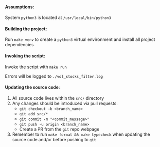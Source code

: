 #### Assumptions:

System `python3` is located at `/usr/local/bin/python3`

#### Building the project:

Run `make venv` to create a `python3` virtual environment and install all project
dependencies

#### Invoking the script:

Invoke the script with `make run`

Errors will be logged to `./vol_stocks_filter.log`

#### Updating the source code:

1. All source code lives within the `src/` directory
2. Any changes should be introduced via pull requests:
   - `git checkout -b <branch_name>`
   - `git add src/*`
   - `git commit -m "<commit_message>"`
   - `git push -u origin <branch_name>`
   - Create a PR from the `git` repo webpage
3. Remember to run `make format && make typecheck` when updating the source code
and/or before pushing to `git`
